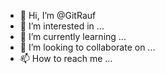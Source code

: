 - 👋 Hi, I’m @GitRauf
- 👀 I’m interested in ...
- 🌱 I’m currently learning ...
- 💞️ I’m looking to collaborate on ...
- 📫 How to reach me ...

<!---
GitRauf/GitRauf is a ✨ special ✨ repository because its `README.md` (this file) appears on your GitHub profile.
You can click the Preview link to take a look at your changes.
--->
